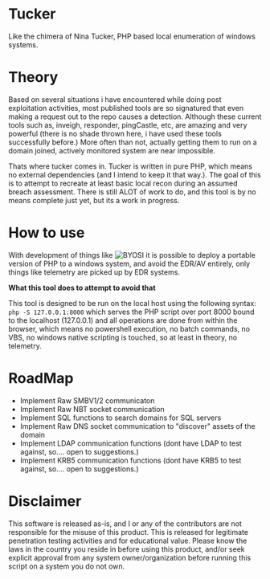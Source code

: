 # Tucker
Like the chimera of Nina Tucker, PHP based local enumeration of windows systems.

# Theory

Based on several situations i have encountered while doing post exploitation activities, most published tools are so signatured that even making a request out to the repo causes a detection. Although these current tools such as, inveigh, responder, pingCastle, etc, are amazing and very powerful (there is no shade thrown here, i have used these tools successfully before.) More often than not, actually getting them to run on a domain joined, actively monitored system are near impossible. 

Thats where tucker comes in. Tucker is written in pure PHP, which means no external dependencies (and I intend to keep it that way.). The goal of this is to attempt to recreate at least basic local recon during an assumed breach assessment. There is still ALOT of work to do, and this tool is by no means complete just yet, but its a work in progress. 

# How to use

With development of things like ![BYOSI](https://github.com/oldkingcone/BYOSI) it is possible to deploy a portable version of PHP to a windows system, and avoid the EDR/AV entirely, only things like telemetry are picked up by EDR systems.

__What this tool does to attempt to avoid that__

This tool is designed to be run on the local host using the following syntax: `php -S 127.0.0.1:8000` which serves the PHP script over port 8000 bound to the localhost (127.0.0.1) and all operations are done from within the browser, which means no powershell execution, no batch commands, no VBS, no windows native scripting is touched, so at least in theory, no telemetry.

# RoadMap

- Implement Raw SMBV1/2 communicaton
- Implement Raw NBT socket communication
- Implement SQL functions to search domains for SQL servers
- Implement Raw DNS socket communication to "discover" assets of the domain
- Implement LDAP communication functions (dont have LDAP to test against, so.... open to suggestions.)
- Implement KRB5 communication functions (dont have KRB5 to test against, so.... open to suggestions.)

# Disclaimer

This software is released as-is, and I or any of the contributors are not responsible for the misuse of this product. This is released for legitimate penetration testing activities and for educational value. Please know the laws in the country you reside in before using this product, and/or seek explicit approval from any system owner/organization before running this script on a system you do not own. 
